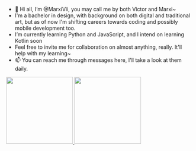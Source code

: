 - 👋 Hi all, I’m @MarxiVii, you may call me by both Victor and Marxi~
- I'm a bachelor in design, with background on both digital and traditional art, but as of now I'm shifting careers towards coding and possibly mobile development too.
- I’m currently learning Python and JavaScript, and I intend on learning Kotlin soon
- Feel free to invite me for collaboration on almost anything, really. It'll help with my learning~
- 📫 You can reach me through messages here, I'll take a look at them daily.

<div>
  <a href="https://github.com/rafaballerini">
  <img height="180em" src="https://github-readme-stats.vercel.app/api?username=marxiviii&show_icons=true&theme=tokyonight&include_all_commits=true&count_private=true"/>
  <img height="180em" src="https://github-readme-stats.vercel.app/api/top-langs/?username=marxivii&layout=compact&langs_count=7&theme=tokyonight"/>
</div>


<!---
VMarxi/VMarxi is a ✨ special ✨ repository because its `README.md` (this file) appears on your GitHub profile.
You can click the Preview link to take a look at your changes.
--->
